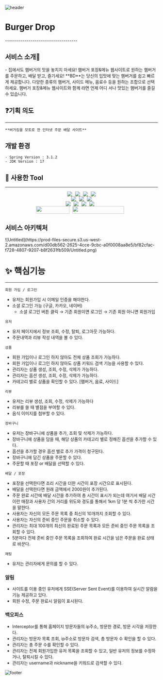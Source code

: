 ![header](https://capsule-render.vercel.app/api?type=egg&color=FF834E)

<p align="center">
  <h1>Burger Drop</h1>
</p>
-------------------------------------

<h2>서비스 소개🍔</h2>
    - 집에서도 햄버거의 맛을 놓치지 마세요! 햄버거 포장&메뉴 웹사이트로 원하는 햄버거를 주문하고, 배달 받고, 즐기세요! 
    **BD**는 당신의 입맛에 맞는 햄버거를 쉽고 빠르게 제공합니다. 
    다양한 종류의 햄버거, 사이드 메뉴, 음료수 등을 원하는 조합으로 선택하세요. 
    햄버거 포장&메뉴 웹사이트와 함께 라면 언제 어디 서나 맛있는 햄버거를 즐길 수 있습니다.


## ❓기획 의도
------------------------------
    **버거킹을 모토로 한 인터넷 주문 배달 사이트**


## 개발 환경
    - Spring Version : 3.1.2
    - JDK Version : 17


## 🔧 사용한 Tool
------------------------
<div style="display: flex; justify-content: center;">
  <img src="https://img.shields.io/badge/Java-007396?&style=flat&logo=Java&logoColor=white" style="margin-right: 10px;">
  <img src="https://img.shields.io/badge/HTML5-E34F26?style=flat&logo=HTML5&logoColor=white" style="margin-right: 10px;"/>
	<img src="https://img.shields.io/badge/CSS3-1572B6?style=flat&logo=CSS3&logoColor=white" style="margin-right: 10px;" />
  <img src="https://img.shields.io/badge/JavaScript-F7DF1E?style=flat&logo=javascript&logoColor=white" />
</div>

<div style="display: flex; justify-content: center;">
  <img src="https://img.shields.io/badge/Spring-6DB33F?&style=flat&logo=spring&logoColor=white" style="margin-right: 10px;">
  <img src="https://img.shields.io/badge/MySQL-4479A1?style=flat&logo=mysql&logoColor=white" style="margin-right: 10px;"/>
  <img src="https://img.shields.io/badge/ApachetTomcat-F8DC75?style=flat&logo=apachetomcat&logoColor=white"/>
</div>

<div style="display: flex; justify-content: center;">
  <img src="https://img.shields.io/badge/Git-F05032?style=flat&logo=git&logoColor=white" style="margin-right: 10px;">
  <img src="https://img.shields.io/badge/Github-181717?style=flat&logo=github&logoColor=white" style="margin-right: 10px;">
  <img src="https://img.shields.io/badge/Intellijidea-000000?style=flat&logo=intellijidea&logoColor=white" style="margin-right: 10px;">
  <img src="https://img.shields.io/badge/Postman-FF6C37?style=flat&logo=postman&logoColor=white" style="margin-right: 10px;">
</div>

<div style="display: flex; justify-content: center;">
  <img src="https://github.com/burger-drop/burger-drop-repo/assets/133616029/e031df72-a0ec-415d-af54-fe0e0d377e6b" style="margin-right: 10px; width: 110px; height: 25px;">
  <img src="https://github.com/burger-drop/burger-drop-repo/assets/133616029/9d67190f-119e-496c-9f5b-8407c1f617e7" style="margin-right: 10px; width: 170px; height: 25px;">
</div>

<h2>서비스 아키텍처</h2>
![Untitled](https://prod-files-secure.s3.us-west-2.amazonaws.com/d00db562-2625-4cce-9cbc-a0f0008aa8e5/bf82cfac-f728-4807-9207-b8f2631fb509/Untitled.png)

# ✨ 핵심기능
-----------------
`회원 가입 / 로그인`

- 유저는 회원가입 시 이메일 인증을 해야한다.
- 소셜 로그인 가능 (구글, 카카오, 네이버)
    - 소셜 로그인 버튼 클릭 → 기존 회원이면 로그인 → 기존 회원 아니면 회원가입

`유저`

- 유저 페이지에서 정보 조회, 수정, 탈퇴, 로그아웃 가능하다.
- 주문내역과 리뷰 작성 내역을 볼 수 있다.

`상품`

- 회원 가입이나 로그인 하지 않아도 전체 상품 조회가 가능하다.
- 회원 가입이나 로그인 하지 않아도 상품 키워드 검색 기능을 사용할 수 있다.
- 관리자는 상품 생성, 조회, 수정, 삭제가 가능하다.
- 관리자는 옵션 생성, 조회, 수정, 삭제가 가능하다.
- 카테고리 별로 상품을 확인할 수 있다. [햄버거, 음료, 사이드]

`리뷰`

- 유저는 리뷰 생성, 조회, 수정, 삭제가 가능하다
- 리뷰를 쓸 때 별점을 부여할 수 있다.
- 음식 이미지를 첨부할 수 있다.

`장바구니`

- 유저는 장바구니에 상품을 추가, 조회 및 삭제가 가능하다.
- 장바구니에 상품을 담을 때, 해당 상품의 카테고리 별로 정해진 옵션을 추가할 수 있다.
- 옵션을 추가할 경우 옵션 별로 추가 가격이 청구된다.
- 장바구니에 담긴 상품을 주문할 수 있다.
- 주문할 때 포장 or 배달을 선택할 수 있다.

`배달 / 포장`

- 포장을 선택한다면 조리 시간을 더한 시간이 포장 시간으로 표시된다.
- 배달을 선택한다면 원래 금액에서 2000원이 추가된다.
- 주문 완료 시간에 배달 시간을 추가하여 총 시간이 표시가 되는데 여기서 배달 시간이란 매장과 사용자 간의 거리를 위도와 경도를 통해서 1km 당 1분 씩 추가한 시간을 말한다.
- 사용자는 자신의 모든 주문 목록 중 최신의 10개까지 조회할 수 있다.
- 사용자는 자신의 준비 중인 주문을 취소할 수 있다.
- 관리자는 최대 100개의 최신의 완료된 주문 목록과 모든 준비 중인 주문 목록을 조회할 수 있다.
- 5분마다 전체 준비 중인 주문 목록을 조회하여 완료 시간을 넘은 주문을 완료 상태로 바꾼다.

`채팅`

- 유저는 관리자에게 문의를 할 수 있다.

### 알림

- 사이트를 이용 중인 유저에게 SSE(Server Sent Event)를 이용하여 실시간 알람을 기능 제공하고 있다.
- 회원 수정, 주문 완료시 알림이 표시된다.

### 백오피스

- Interceptor를 통해 홈페이지 방문자들의 ip주소, 방문한 경로, 방문 시각을 저장한다.
- 관리자는 방문자 목록 조회, ip주소로 방문자 검색, 총 방문자 수 확인을 할 수 있다.
- 관리자는 총 주문 수를 확인할 수 있다.
- 관리자는 전체 회원가입한 유저 목록을 조회할 수 있고, 일반 유저의 정보를 수정하거나, 탈퇴시킬 수 있다.
- 관리자는 username과 nickname을 키워드로 검색할 수 있다.

![footer](https://capsule-render.vercel.app/api?section=footer&type=egg&color=FF834E)
